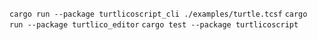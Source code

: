 ```cargo run --package turtlicoscript_cli ./examples/turtle.tcsf```
```cargo run --package turtlico_editor```
```cargo test --package turtlicoscript```